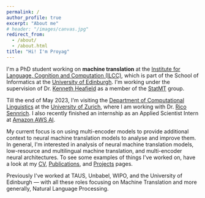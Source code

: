 ```yaml
---
permalink: /
author_profile: true
excerpt: "About me"
# header: "/images/canvas.jpg"
redirect_from: 
  - /about/
  - /about.html
title: "Hi! I'm Proyag"
---
```


I'm a PhD student working on **machine translation** at the [Institute for Language, Cognition and Computation (ILCC)](http://web.inf.ed.ac.uk/ilcc), which is part of the School of Informatics at the [University of Edinburgh](https://www.ed.ac.uk/). I'm working under the supervision of Dr. [Kenneth Heafield](https://kheafield.com/) as a member of the [StatMT](https://www.wiki.ed.ac.uk/display/statmt/People) group.

Till the end of May 2023, I'm visiting the [Department of Computational Linguistics](https://www.cl.uzh.ch/en/texttechnologies.html) at the [University of Zurich](https://www.uzh.ch/en.html), where I am working with Dr. [Rico Sennrich](https://www.cl.uzh.ch/de/people/team/compling/sennrich.html). I also recently finished an internship as an Applied Scientist Intern at [Amazon AWS AI](https://aws.amazon.com/ai/).

My current focus is on using multi-encoder models to provide additional context to neural machine translation models to analyse and improve them. In general, I'm interested in analysis of neural machine translation models, low-resource and multilingual machine translation, and multi-encoder neural architectures. To see some examples of things I've worked on, have a look at my [CV](/cv), [Publications](/publications), and [Projects](/projects) pages.

Previously I've worked at TAUS, Unbabel, WIPO, and the University of Edinburgh — with all these roles focusing on Machine Translation and more generally, Natural Language Processing.
